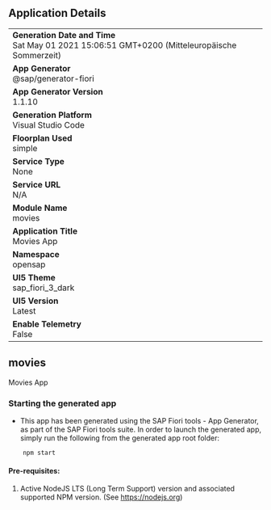 ## Application Details
|               |
| ------------- |
|**Generation Date and Time**<br>Sat May 01 2021 15:06:51 GMT+0200 (Mitteleuropäische Sommerzeit)|
|**App Generator**<br>@sap/generator-fiori|
|**App Generator Version**<br>1.1.10|
|**Generation Platform**<br>Visual Studio Code|
|**Floorplan Used**<br>simple|
|**Service Type**<br>None|
|**Service URL**<br>N/A
|**Module Name**<br>movies|
|**Application Title**<br>Movies App|
|**Namespace**<br>opensap|
|**UI5 Theme**<br>sap_fiori_3_dark|
|**UI5 Version**<br>Latest|
|**Enable Telemetry**<br>False|

## movies

Movies App

### Starting the generated app

-   This app has been generated using the SAP Fiori tools - App Generator, as part of the SAP Fiori tools suite.  In order to launch the generated app, simply run the following from the generated app root folder:

```
    npm start
```


#### Pre-requisites:

1. Active NodeJS LTS (Long Term Support) version and associated supported NPM version.  (See https://nodejs.org)


